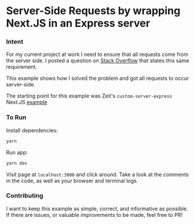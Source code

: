 # Server-Side Requests by wrapping Next.JS in an Express server

### Intent

For my current project at work I need to ensure that all requests come from the server side. I posted a question on [Stack Overflow]( https://stackoverflow.com/questions/49950309/next-js-how-to-make-all-requests-server-side ) that states this same requirement.

This example shows how I solved the problem and got all requests to occur server-side.

The starting point for this example was Zeit's `custom-server-express` Next.JS [example]( https://github.com/zeit/next.js/tree/canary/examples/custom-server-express )

### To Run

Install dependencies:

```bash
yarn
```

Run app:

```bash
yarn dev
```

Visit page at `localhost:3000` and click around. Take a look at the comments in the code, as well as your browser and terminal logs.

### Contributing

I want to keep this example as simple, correct, and informative as possible. If there are issues, or valuable improvements to be made, feel free to PR!
